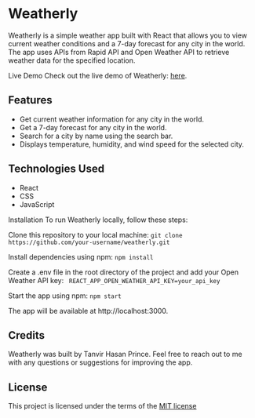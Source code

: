 # Weatherly
Weatherly is a simple weather app built with React that allows you to view current weather conditions and a 7-day forecast for any city in the world. The app uses APIs from Rapid API and Open Weather API to retrieve weather data for the specified location.

Live Demo
Check out the live demo of Weatherly: [here](https://64336f81d30591261f6080b3--meek-centaur-9119eb.netlify.app/).

## Features
- Get current weather information for any city in the world.
- Get a 7-day forecast for any city in the world.
- Search for a city by name using the search bar.
- Displays temperature, humidity, and wind speed for the selected city.

## Technologies Used
- React
- CSS
- JavaScript

Installation
To run Weatherly locally, follow these steps:

Clone this repository to your local machine:
``` git clone https://github.com/your-username/weatherly.git ``` 

Install dependencies using npm:
``` npm install ``` 

Create a .env file in the root directory of the project and add your Open Weather API key:
``` REACT_APP_OPEN_WEATHER_API_KEY=your_api_key``` 

Start the app using npm:
``` npm start ``` 

The app will be available at http://localhost:3000.

## Credits
Weatherly was built by Tanvir Hasan Prince. Feel free to reach out to me with any questions or suggestions for improving the app.

## License
This project is licensed under the terms of the [MIT license](https://opensource.org/licenses/MIT "MIT License")
